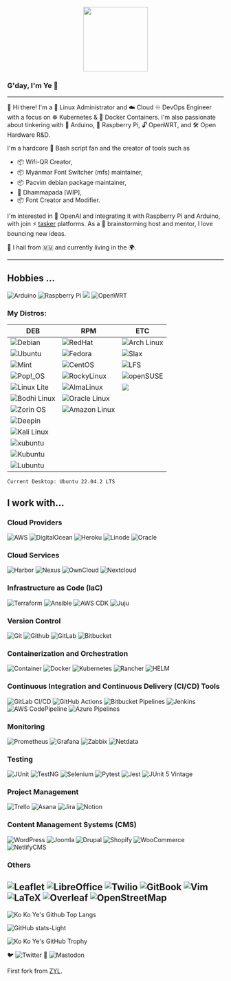 <p align="center">
<img height="150" align="center" src="https://i.pinimg.com/originals/48/9b/af/489baf2d29ab40adef7e83b7b89dce1f.gif">
</p>


### G'day, I'm Ye 👋
---
👋 Hi there! 
I'm a 🐧 Linux Administrator and ☁️ Cloud ♾️ DevOps Engineer with a focus on ☸️ Kubernetes & 🐳 Docker Containers. 
I'm also passionate about tinkering with 🤖 Arduino, 🍓 Raspberry Pi, 🔓 OpenWRT, and 🛠️ Open Hardware R&D.

I'm a hardcore 🐚 Bash script fan and the creator of tools such as 
- 📦 Wifi-QR Creator, 
- 📦 Myanmar Font Switcher (mfs) maintainer, 
- 📦 Pacvim debian package maintainer,
- 🪷 Dhammapada [WIP],
- 📦 Font Creator and Modifier.

I'm interested in 🤖 OpenAI and integrating it with Raspberry Pi and Arduino, with join ⚡ [tasker](https://tasker.joaoapps.com/) platforms. As a 🧠 brainstorming host and mentor, I love bouncing new ideas.

📍 I hail from 🇲🇲 and currently living in the 🌍.

---
## Hobbies ...
![Arduino](https://img.shields.io/badge/Arduino-00979D?style=for-the-badge&logo=Arduino&logoColor=white)
![Raspberry Pi](https://img.shields.io/badge/Raspberry%20Pi-A22846?style=for-the-badge&logo=Raspberry%20Pi&logoColor=white)
![](https://img.shields.io/badge/Linux-FCC624?style=for-the-badge&logo=linux&logoColor=black)
 ![OpenWRT](https://img.shields.io/badge/OpenWrt-00B5E2?style=for-the-badge&logo=OpenWrt&logoColor=white)

### My Distros: 
| DEB |  RPM | ETC |
|---|---|---|
| ![Debian](https://img.shields.io/badge/Debian-A81D33?style=for-the-badge&logo=debian&logoColor=white) | ![RedHat](https://img.shields.io/badge/Red%20Hat-EE0000?style=for-the-badge&logo=redhat&logoColor=white) | ![Arch Linux](https://img.shields.io/badge/Arch_Linux-1793D1?style=for-the-badge&logo=arch-linux&logoColor=white) |
| ![Ubuntu](https://img.shields.io/badge/Ubuntu-E95420?style=for-the-badge&logo=ubuntu&logoColor=white) | ![Fedora](https://img.shields.io/badge/Fedora-294172?style=for-the-badge&logo=fedora&logoColor=white) | ![Slax](https://img.shields.io/badge/Slax-linux?style=for-the-badge&logo=linux&logoColor=white) |
| ![Mint](https://img.shields.io/badge/Linux_Mint-87CF3E?style=for-the-badge&logo=linux-mint&logoColor=white) | ![CentOS](https://img.shields.io/badge/Cent%20OS-262577?style=for-the-badge&logo=CentOS&logoColor=white) | ![LFS](https://img.shields.io/badge/LFS-ECD53F?style=for-the-badge&logo=linux&logoColor=white) |
| ![Pop!_OS](https://img.shields.io/badge/Pop!_OS-48B9C7?style=for-the-badge&logo=Pop!_OS&logoColor=white) | ![RockyLinux](https://img.shields.io/badge/rocky_linux-10B981?style=for-the-badge&logo=Rocky%20Linux&logoColor=white) | ![openSUSE](https://img.shields.io/badge/openSUSE-73BA25?style=for-the-badge&logo=openSUSE&logoColor=white) |
| ![Linux Lite](https://img.shields.io/badge/Linux_Lite-778833?style=for-the-badge&logo=linux&logoColor=white) | ![AlmaLinux](https://img.shields.io/badge/AlmaLinux-F0d084?style=for-the-badge&logo=linux&logoColor=white) | ![](https://img.shields.io/badge/Alpine_Linux-0D597F?style=for-the-badge&logo=alpine-linux&logoColor=white)| 
| ![Bodhi Linux](https://img.shields.io/badge/Bodhi_Linux-00d084?style=for-the-badge&logo=linux&logoColor=white) | ![Oracle Linux](https://img.shields.io/badge/Oracle_Linux-F80000?style=for-the-badge&logo=Oracle&logoColor=white) | |
| ![Zorin OS](https://img.shields.io/badge/Zorin%20OS-0CC1F3?style=for-the-badge&logo=zorin&logoColor=white) | ![Amazon Linux](https://img.shields.io/badge/Amazon_linux-ff9900?style=for-the-badge&logo=Amazon&logoColor=white) | |
| ![Deepin](https://img.shields.io/badge/Deepin-007CFF?style=for-the-badge&logo=deepin&logoColor=white) | | |
| ![Kali Linux](https://img.shields.io/badge/Kali_Linux-557C94?style=for-the-badge&logo=kali-linux&logoColor=white) | | |
|![xubuntu](https://img.shields.io/badge/Xubuntu-2284F2?style=for-the-badge&logo=xfce&logoColor=white)|||
|![Kubuntu](https://img.shields.io/badge/Kubuntu-0079C1?style=for-the-badge&logo=kubuntu&logoColor=white) | | |
| ![Lubuntu](https://img.shields.io/badge/Lubuntu-0068C8?style=for-the-badge&logo=lubuntu&logoColor=white) | | |
```
Current Desktop: Ubuntu 22.04.2 LTS
```



## I work with...

### Cloud Providers
![AWS](https://img.shields.io/badge/AWS-%23FF9900.svg?style=for-the-badge&logo=amazon-aws&logoColor=white)
![DigitalOcean](https://img.shields.io/badge/DigitalOcean-0080FF.svg?style=for-the-badge&logo=digitalocean&logoColor=white)
![Heroku](https://img.shields.io/badge/Heroku-430098?style=for-the-badge&logo=heroku&logoColor=white)
![Linode](https://img.shields.io/badge/Linode-00A95C?style=for-the-badge&logo=Linode&logoColor=white)
![Oracle](https://img.shields.io/badge/Oracle-F80000?style=for-the-badge&logo=oracle&logoColor=black)

### Cloud Services
![Harbor](https://img.shields.io/badge/Harbor-60B932?style=for-the-badge&logo=harbor&logoColor=white)
![Nexus](https://img.shields.io/badge/Nexus-DBDBDB?style=for-the-badge&logo=nexus&logoColor=white)
![OwnCloud](https://img.shields.io/badge/ownCloud-0099C9?style=for-the-badge&logo=owncloud&logoColor=white)
![Nextcloud](https://img.shields.io/badge/NexCloud-0082C9?style=for-the-badge&logo=nextcloud&logoColor=white)

### Infrastructure as Code (IaC)

![Terraform](https://img.shields.io/badge/terraform-%235835CC.svg?style=for-the-badge&logo=terraform&logoColor=white)
![Ansible](https://img.shields.io/badge/Ansible-000000?style=for-the-badge&logo=ansible&logoColor=white)
![AWS CDK](https://img.shields.io/badge/AWS%20CDK-%23F7DF1E.svg?style=for-the-badge&logo=amazonaws&logoColor=black)
![Juju](https://img.shields.io/badge/Juju-1E4F8F?style=for-the-badge&logo=Juju&logoColor=white)

### Version Control

![Git](https://img.shields.io/badge/Git-F05032?style=for-the-badge&logo=git&logoColor=white)
![Github](https://img.shields.io/badge/GitHub-100000?style=for-the-badge&logo=github&logoColor=white)
![GitLab](https://img.shields.io/badge/gitlab-FC6D26.svg?style=for-the-badge&logo=gitlab&logoColor=white)
![Bitbucket](https://img.shields.io/badge/bitbucket-0052CC.svg?style=for-the-badge&logo=bitbucket&logoColor=white)

### Containerization and Orchestration
![Container](https://img.shields.io/badge/Container-333333?style=for-the-badge&logo=linuxcontainers&logoColor=white)
![Docker](https://img.shields.io/badge/Docker-2496ED?style=for-the-badge&logo=docker&logoColor=white)
![Kubernetes](https://img.shields.io/badge/Kubernetes-326CE5?style=for-the-badge&logo=kubernetes&logoColor=white)
![Rancher](https://img.shields.io/badge/Rancher-0075A8?style=for-the-badge&logo=rancher&logoColor=white)
![HELM](https://img.shields.io/badge/Helm-0F1689?style=for-the-badge&logo=Helm&labelColor=0F1689)

### Continuous Integration and Continuous Delivery (CI/CD) Tools

![GitLab CI/CD](https://img.shields.io/badge/GitLab%20CI%2FCD-FCA121?style=for-the-badge&logo=GitLab&logoColor=white)
![GitHub Actions](https://img.shields.io/badge/GitHub%20Actions-%232671E5.svg?style=for-the-badge&logo=githubactions&logoColor=white)
![Bitbucket Pipelines](https://img.shields.io/badge/Bitbucket%20Pipelines-0052CC?style=for-the-badge&logo=Bitbucket&logoColor=white)
![Jenkins](https://img.shields.io/badge/Jenkins-D24939?style=for-the-badge&logo=Jenkins&logoColor=white)
![AWS CodePipeline](https://img.shields.io/badge/AWS%20CodePipeline-%23323330.svg?style=for-the-badge&logo=amazon-aws&logoColor=white)
![Azure Pipelines](https://img.shields.io/badge/Azure%20Pipelines-0078D7?style=for-the-badge&logo=azuredevops&logoColor=white)


### Monitoring

![Prometheus](https://img.shields.io/badge/Prometheus-E6522C?style=for-the-badge&logo=prometheus&logoColor=white)
![Grafana](https://img.shields.io/badge/Grafana-F46800?style=for-the-badge&logo=Grafana&logoColor=white) 
![Zabbix](https://img.shields.io/badge/Zabbix-F05032?style=for-the-badge&logo=zabbix&logoColor=white)
![Netdata](https://img.shields.io/badge/Netdata-00C7B7?style=for-the-badge&logo=netdata&logoColor=white)

### Testing

![JUnit](https://img.shields.io/badge/JUnit-25A162?style=for-the-badge&logo=junit5&logoColor=white)
![TestNG](https://img.shields.io/badge/TestNG-007CFF?style=for-the-badge&logo=testng&logoColor=white)
![Selenium](https://img.shields.io/badge/Selenium-43B02A?style=for-the-badge&logo=selenium&logoColor=white)
![Pytest](https://img.shields.io/badge/pytest-0A9EDC?style=for-the-badge&logo=pytest&logoColor=white)
![Jest](https://img.shields.io/badge/Jest-C21325?style=for-the-badge&logo=jest&logoColor=white)
![JUnit 5 Vintage](https://img.shields.io/badge/JUnit_5_Vintage-25A162?style=for-the-badge&logo=junit5&logoColor=white)

### Project Management
![Trello](https://img.shields.io/badge/Trello-0079BF?style=for-the-badge&logo=Trello&logoColor=white)
![Asana](https://img.shields.io/badge/Asana-273347?style=for-the-badge&logo=Asana&logoColor=white)
![Jira](https://img.shields.io/badge/Jira-0052CC?style=for-the-badge&logo=Jira&logoColor=white)
![Notion](https://img.shields.io/badge/Notion-000000?style=for-the-badge&logo=notion&logoColor=white)

### Content Management Systems (CMS)

![WordPress](https://img.shields.io/badge/WordPress-21759B?style=for-the-badge&logo=wordpress&logoColor=white)
![Joomla](https://img.shields.io/badge/Joomla-FC9B00?style=for-the-badge&logo=joomla&logoColor=white)
![Drupal](https://img.shields.io/badge/Drupal-0678BE?style=for-the-badge&logo=drupal&logoColor=white)
![Shopify](https://img.shields.io/badge/Shopify-7AB55C?style=for-the-badge&logo=shopify&logoColor=white)
![WooCommerce](https://img.shields.io/badge/WooCommerce-96588A?style=for-the-badge&logo=woocommerce&logoColor=white)
![NetlifyCMS](https://img.shields.io/badge/NetlifyCMS-00C7B7?style=for-the-badge&logo=NetlifyCMS&logoColor=white)

### Others

![Leaflet](https://img.shields.io/badge/Leaflet-199900?style=for-the-badge&logo=Leaflet&logoColor=white)
![LibreOffice](https://img.shields.io/badge/LibreOffice-18A303?style=for-the-badge&logo=LibreOffice&logoColor=white)
![Twilio](https://img.shields.io/badge/Twilio-F22F46?style=for-the-badge&logo=Twilio&logoColor=white)
![GitBook](https://img.shields.io/badge/GitBook-7B36ED?style=for-the-badge&logo=gitbook&logoColor=white)
![Vim](https://img.shields.io/badge/VIM-%2311AB00.svg?&style=for-the-badge&logo=vim&logoColor=white)
![LaTeX](https://img.shields.io/badge/LaTeX-47A141?style=for-the-badge&logo=LaTeX&logoColor=white)
![Overleaf](https://img.shields.io/badge/Overleaf-47A141?style=for-the-badge&logo=Overleaf&logoColor=white)
![OpenStreetMap](https://img.shields.io/badge/OpenStreetMap-7EBC6F?style=for-the-badge&logo=OpenStreetMap&logoColor=white)
---

![Ko Ko Ye's Github Top Langs](https://github-readme-stats.vercel.app/api/top-langs/?username=kokoye2007&layout=compact&langs_count=8)

![GitHub stats-Light](https://github-readme-stats.vercel.app/api?username=kokoye2007&show_icons=true&theme=default#gh-light-mode-only)

![Ko Ko Ye's GitHub Trophy](https://github-profile-trophy.vercel.app/?username=kokoye2007)

🐦	![Twitter](https://img.shields.io/twitter/follow/kokoye2007?style=social)
🦣 ![Mastodon](https://img.shields.io/mastodon/follow/109812558375742319?domain=https%3A%2F%2Fburma.social&style=social)

First fork from [ZYL](https://github.com/zawyelwin/zawyelwin/).

